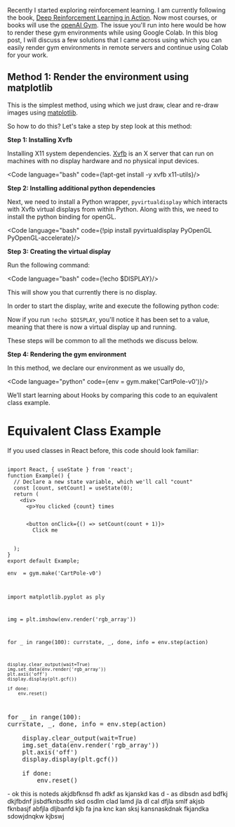 
Recently I started exploring reinforcement learning. I am currently following the book, [Deep Reinforcement Learning in Action](https://www.manning.com/books/deep-reinforcement-learning-in-action). Now most courses, or books will use the [openAI Gym](https://gym.openai.com/). The issue you'll run into here would be how to render these gym environments while using Google Colab. In this blog post, I will discuss a few solutions that I came across using which you can easily render gym environments in remote servers and continue using Colab for your work.

## Method 1: Render the environment using matplotlib

This is the simplest method, using which we just draw, clear and re-draw images using [matplotlib](https://matplotlib.org/).

So how to do this? Let's take a step by step look at this method:

**Step 1: Installing Xvfb**

Installing X11 system dependencies. [Xvfb](https://www.x.org/releases/X11R7.6/doc/man/man1/Xvfb.1.xhtml) is an X server that can run on machines with no display hardware and no physical input devices.

<Code language="bash" code={!apt-get install -y xvfb x11-utils}/> 


**Step 2: Installing additional python dependencies**

Next, we need to install a Python wrapper, `pyvirtualdisplay` which interacts with Xvfb virtual displays from within Python. Along with this, we need to install the python binding for openGL.

<Code language="bash" code={!pip install pyvirtualdisplay PyOpenGL PyOpenGL-accelerate}/>



**Step 3: Creating the virtual display**

Run the following command:


<Code language="bash" code={!echo $DISPLAY}/>

This will show you that currently there is no display.

In order to start the display, write and execute the following python code:



Now if you run `!echo $DISPLAY`, you'll notice it has been set to a value, meaning that there is now a virtual display up and running.

These steps will be common to all the methods we discuss below.

**Step 4: Rendering the gym environment**

In this method, we declare our environment as we usually do,


<Code language="python" code={env  = gym.make('CartPole-v0')}/>

We’ll start learning about Hooks by comparing this code to an equivalent class example.

# Equivalent Class Example

If you used classes in React before, this code should look familiar:


<Code language="javascript" code={}>
import React, { useState } from 'react';
function Example() {
  // Declare a new state variable, which we'll call "count"
  const [count, setCount] = useState(0);
  return (
    &lt;div>
      &lt;p>You clicked {count} times</p>
      &lt;button onClick={() => setCount(count + 1)}>
        Click me
      </button>
    </div>
  );
}
export default Example;
</Code>


<Code language="python" code={}>
env  = gym.make('CartPole-v0')
</Code>





<Code language="python" code={}>

import matplotlib.pyplot as ply

img = plt.imshow(env.render('rgb_array'))

for _ in range(100):
currstate, _, done, info = env.step(action)

    display.clear_output(wait=True)
    img.set_data(env.render('rgb_array'))
    plt.axis('off')
    display.display(plt.gcf())

    if done:
        env.reset()

</Code>
<ImageHandler src="test-img.png" alt="testing image" h={3} w={4} />

<pre>
for _ in range(100):
currstate, _, done, info = env.step(action)

    display.clear_output(wait=True)
    img.set_data(env.render('rgb_array'))
    plt.axis('off')
    display.display(plt.gcf())

    if done:
        env.reset()
</pre>

<Note>
- ok this is noteds akjdbfknsd fh adkf as kjanskd kas d
- as dibsdn asd bdfkj dkjfbdnf jisbdfknbsdfn skd osdlm clad lamd jla dl cal dfjla smlf akjsb fknbasjf abfjla dljbanfd kjb fa jna knc kan sksj kansnaskdnak fkjandka sdowjdnqkw kjbswj
</Note>




